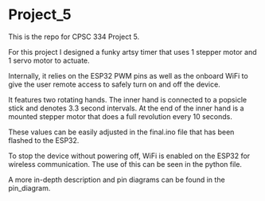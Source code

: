 # Project_5
This is the repo for CPSC 334 Project 5.

For this project I designed a funky artsy timer that uses 1 stepper motor and 1 servo motor to actuate.

Internally, it relies on the ESP32 PWM pins as well as the onboard WiFi to give the user remote access to safely turn on and off the device.

It features two rotating hands. The inner hand is connected to a popsicle stick and denotes 3.3 second intervals. At the end of the inner hand is a mounted stepper motor that does a full revolution every 10 seconds.

These values can be easily adjusted in the final.ino file that has been flashed to the ESP32.

To stop the device without powering off, WiFi is enabled on the ESP32 for wireless communication. The use of this can be seen in the python file.

A more in-depth description and pin diagrams can be found in the pin_diagram.
